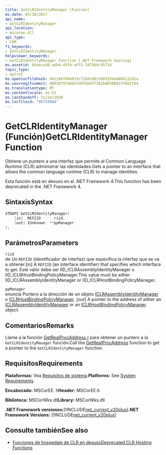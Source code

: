 ```yaml
---
title: GetCLRIdentityManager (Función)
ms.date: 03/30/2017
api_name:
- GetCLRIdentityManager
api_location:
- mscoree.dll
api_type:
- COM
f1_keywords:
- GetCLRIdentityManager
helpviewer_keywords:
- GetCLRIdentityManager function [.NET Framework hosting]
ms.assetid: 66eeca30-adb4-45f4-aff5-347564c95724
topic_type:
- apiref
ms.openlocfilehash: 9d1196749e033c71b0c8923d0325eb4886122d1a
ms.sourcegitcommit: d8020797a6657d0fbbdff362b80300815f682f94
ms.translationtype: MT
ms.contentlocale: es-ES
ms.lasthandoff: 11/24/2020
ms.locfileid: "95733664"
---
```

# <a name="getclridentitymanager-function"></a><span data-ttu-id="c994d-102">GetCLRIdentityManager (Función)</span><span class="sxs-lookup"><span data-stu-id="c994d-102">GetCLRIdentityManager Function</span></span>

<span data-ttu-id="c994d-103">Obtiene un puntero a una interfaz que permite al Common Language Runtime (CLR) administrar las identidades.</span><span class="sxs-lookup"><span data-stu-id="c994d-103">Gets a pointer to an interface that allows the common language runtime (CLR) to manage identities.</span></span>  
  
 <span data-ttu-id="c994d-104">Esta función está en desuso en el .NET Framework 4.</span><span class="sxs-lookup"><span data-stu-id="c994d-104">This function has been deprecated in the .NET Framework 4.</span></span>  
  
## <a name="syntax"></a><span data-ttu-id="c994d-105">Sintaxis</span><span class="sxs-lookup"><span data-stu-id="c994d-105">Syntax</span></span>  
  
```cpp  
STDAPI GetCLRIdentityManager(  
    [in]  REFIID      riid,  
    [out] IUnknown  **ppManager  
);  
```  
  
## <a name="parameters"></a><span data-ttu-id="c994d-106">Parámetros</span><span class="sxs-lookup"><span data-stu-id="c994d-106">Parameters</span></span>  

 `riid`  
 <span data-ttu-id="c994d-107">de Un `REFIID` (identificador de interfaz) que especifica la interfaz que se va a obtener.</span><span class="sxs-lookup"><span data-stu-id="c994d-107">[in] A `REFIID` (an interface identifier) that specifies which interface to get.</span></span> <span data-ttu-id="c994d-108">Este valor debe ser IID_ICLRAssemblyIdentityManager o IID_ICLRHostBindingPolicyManager.</span><span class="sxs-lookup"><span data-stu-id="c994d-108">This value must be either IID_ICLRAssemblyIdentityManager or IID_ICLRHostBindingPolicyManager.</span></span>  
  
 `ppManager`  
 <span data-ttu-id="c994d-109">enuncia Puntero a la dirección de un objeto [ICLRAssemblyIdentityManager](iclrassemblyidentitymanager-interface.md) o [ICLRHostBindingPolicyManager](iclrhostbindingpolicymanager-interface.md) .</span><span class="sxs-lookup"><span data-stu-id="c994d-109">[out] A pointer to the address of either an [ICLRAssemblyIdentityManager](iclrassemblyidentitymanager-interface.md) or an [ICLRHostBindingPolicyManager](iclrhostbindingpolicymanager-interface.md) object.</span></span>  
  
## <a name="remarks"></a><span data-ttu-id="c994d-110">Comentarios</span><span class="sxs-lookup"><span data-stu-id="c994d-110">Remarks</span></span>  

 <span data-ttu-id="c994d-111">Llame a la función [GetRealProcAddress (](getrealprocaddress-function.md) para obtener un puntero a la `GetCLRIdentityManager` función.</span><span class="sxs-lookup"><span data-stu-id="c994d-111">Call the [GetRealProcAddress](getrealprocaddress-function.md) function to get a pointer to the `GetCLRIdentityManager` function.</span></span>  
  
## <a name="requirements"></a><span data-ttu-id="c994d-112">Requisitos</span><span class="sxs-lookup"><span data-stu-id="c994d-112">Requirements</span></span>  

 <span data-ttu-id="c994d-113">**Plataformas:** Vea [Requisitos de sistema](../../get-started/system-requirements.md).</span><span class="sxs-lookup"><span data-stu-id="c994d-113">**Platforms:** See [System Requirements](../../get-started/system-requirements.md).</span></span>  
  
 <span data-ttu-id="c994d-114">**Encabezado:** MSCorEE. h</span><span class="sxs-lookup"><span data-stu-id="c994d-114">**Header:** MSCorEE.h</span></span>  
  
 <span data-ttu-id="c994d-115">**Biblioteca:** MSCorWks.dll</span><span class="sxs-lookup"><span data-stu-id="c994d-115">**Library:** MSCorWks.dll</span></span>  
  
 <span data-ttu-id="c994d-116">**.NET Framework versiones:**[!INCLUDE[net_current_v20plus](../../../../includes/net-current-v20plus-md.md)]</span><span class="sxs-lookup"><span data-stu-id="c994d-116">**.NET Framework Versions:** [!INCLUDE[net_current_v20plus](../../../../includes/net-current-v20plus-md.md)]</span></span>  
  
## <a name="see-also"></a><span data-ttu-id="c994d-117">Consulte también</span><span class="sxs-lookup"><span data-stu-id="c994d-117">See also</span></span>

- [<span data-ttu-id="c994d-118">Funciones de hospedaje de CLR en desuso</span><span class="sxs-lookup"><span data-stu-id="c994d-118">Deprecated CLR Hosting Functions</span></span>](deprecated-clr-hosting-functions.md)
